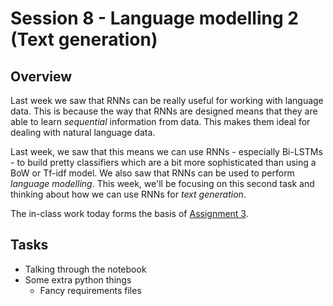 # Session 8 - Language modelling 2 (Text generation)

## Overview

Last week we saw that RNNs can be really useful for working with language data. This is because the way that RNNs are designed means that they are able to learn *sequential* information from data. This makes them ideal for dealing with natural language data.

Last week, we saw that this means we can use RNNs - especially Bi-LSTMs - to build pretty classifiers which are a bit more sophisticated than using a BoW or Tf-idf model. We also saw that RNNs can be used to perform *language modelling*. This week, we'll be focusing on this second task and thinking about how we can use RNNs for *text generation*.

The in-class work today forms the basis of [Assignment 3](https://classroom.github.com/a/5f7lMH9Y).

## Tasks
- Talking through the notebook
- Some extra python things
  - Fancy requirements files